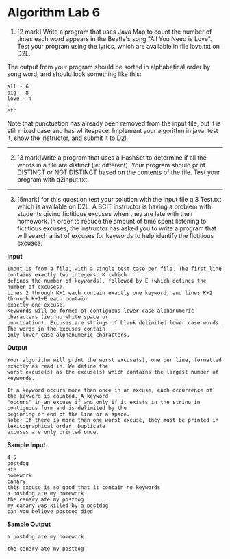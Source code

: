 # Algorithm Lab 6
1. [2 mark] Write a program that uses Java Map to count the number of times each word appears in the
    Beatle's song "All You Need is Love". Test your program using the lyrics, which are available in file
    love.txt on D2L.


The output from your program should be sorted in alphabetical order by song word, and should look
something like this:
```
all - 6
big - 8
love - 4
...
etc
```
Note that punctuation has already been removed from the input file, but it is still mixed case and has
whitespace. Implement your algorithm in java, test it, show the instructor, and submit it to D2l.
***
2. [3 mark]Write a program that uses a HashSet to determine if all the words in a file are distinct (ie:
    different). Your program should print DISTINCT or NOT DISTINCT based on the contents of the
    file. Test your program with q2input.txt.
***
3. [5mark] for this question test your solution with the input file q 3 Test.txt which is available on D2L.
A BCIT instructor is having a problem with students giving fictitious excuses when they are late with
their homework. In order to reduce the amount of time spent listening to fictitious excuses, the instructor
has asked you to write a program that will search a list of excuses for keywords to help identify the
fictitious excuses.

**Input**
```
Input is from a file, with a single test case per file. The first line contains exactly two integers: K (which
defines the number of keywords), followed by E (which defines the number of excuses).
Lines 2 through K+1 each contain exactly one keyword, and lines K+2 through K+1+E each contain
exactly one excuse.
Keywords will be formed of contiguous lower case alphanumeric characters (ie: no white space or
punctuation). Excuses are strings of blank delimited lower case words. The words in the excuses contain
only lower case alphanumeric characters.
```

**Output**
```
Your algorithm will print the worst excuse(s), one per line, formatted exactly as read in. We define the
worst excuse(s) as the excuse(s) which contains the largest number of keywords.

If a keyword occurs more than once in an excuse, each occurrence of the keyword is counted. A keyword
"occurs" in an excuse if and only if it exists in the string in contiguous form and is delimited by the
beginning or end of the line or a space.
Note: If there is more than one worst excuse, they must be printed in lexicographical order. Duplicate
excuses are only printed once.
```
**Sample Input**
```
4 5
postdog
ate
homework
canary
this excuse is so good that it contain no keywords
a postdog ate my homework
the canary ate my postdog
my canary was killed by a postdog
can you believe postdog died
```
**Sample Output**
```
a postdog ate my homework

the canary ate my postdog
```
